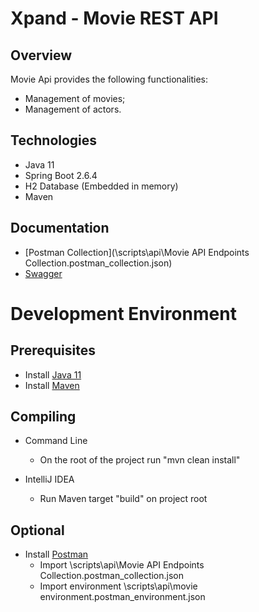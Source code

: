 # Xpand - Movie REST API
## Overview

Movie Api provides the following functionalities:
- Management of movies;
- Management of actors.

## Technologies
- Java 11
- Spring Boot 2.6.4
- H2 Database (Embedded in memory)
- Maven

## Documentation
- [Postman Collection](\scripts\api\Movie API Endpoints Collection.postman_collection.json)
- [Swagger](http://localhost:8080/swagger-ui.html)

# Development Environment
##  Prerequisites
- Install [Java 11](https://adoptium.net/temurin/releases/?version=11)
- Install [Maven](https://www.baeldung.com/install-maven-on-windows-linux-mac)

## Compiling
- Command Line
    - On the root of the project run "mvn clean install"

- IntelliJ IDEA
    - Run Maven target "build" on project root

## Optional
- Install [Postman](https://www.postman.com/downloads/)
  - Import \scripts\api\Movie API Endpoints Collection.postman_collection.json
  - Import environment \scripts\api\movie environment.postman_environment.json